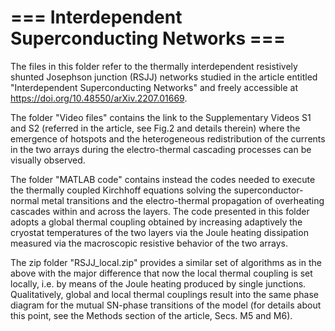 # === Interdependent Superconducting Networks === #

The files in this folder refer to the thermally interdependent resistively shunted Josephson junction (RSJJ) networks studied in the article entitled "Interdependent Superconducting Networks" and freely accessible at https://doi.org/10.48550/arXiv.2207.01669. 

The folder "Video files" contains the link to the Supplementary Videos S1 and S2 (referred in the article, see Fig.2 and details therein) where the emergence of hotspots and the heterogeneous redistribution of the currents in the two arrays during the electro-thermal cascading processes can be visually observed. 

The folder "MATLAB code" contains instead the codes needed to execute the thermally coupled Kirchhoff equations solving the superconductor-normal metal transitions and the electro-thermal propagation of overheating cascades within and across the layers. The code presented in this folder adopts a global thermal coupling obtained by increasing adaptively the cryostat temperatures of the two layers via the Joule heating dissipation measured via the macroscopic resistive behavior of the two arrays. 

The zip folder "RSJJ_local.zip" provides a similar set of algorithms as in the above with the major difference that now the local thermal coupling is set locally, i.e. by means of the Joule heating produced by single junctions. Qualitatively, global and local thermal couplings result into the same phase diagram for the mutual SN-phase transitions of the model (for details about this point, see the Methods section of the article, Secs. M5 and M6). 

